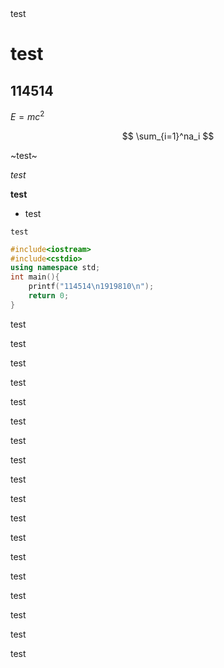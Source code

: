 <div>
test
</div>

# test

## 114514

$E=mc^2$

$$
\sum_{i=1}^na_i
$$

~test~

*test*

**test**

- test

`test`

```cpp
#include<iostream>
#include<cstdio>
using namespace std;
int main(){
    printf("114514\n1919810\n");
    return 0;
}
```

test

test

test

test

test

test

test

test

test

test

test

test

test

test

test

test

test

test